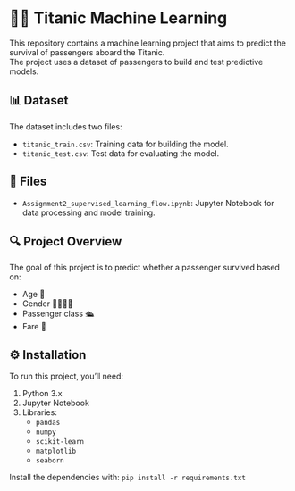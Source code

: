# 🚢🤖 Titanic Machine Learning 

This repository contains a machine learning project that aims to predict the survival of passengers aboard the Titanic. <br/>
The project uses a dataset of passengers to build and test predictive models.

## 📊 Dataset

The dataset includes two files:
- `titanic_train.csv`: Training data for building the model.
- `titanic_test.csv`: Test data for evaluating the model.

## 📂 Files

- `Assignment2_supervised_learning_flow.ipynb`: Jupyter Notebook for data processing and model training.

## 🔍 Project Overview

The goal of this project is to predict whether a passenger survived based on:
- Age 👶
- Gender 👩‍🦰👨‍🦱
- Passenger class 🛳️
- Fare 💸

## ⚙️ Installation

To run this project, you’ll need:
1. Python 3.x
2. Jupyter Notebook
3. Libraries:
   - `pandas`
   - `numpy`
   - `scikit-learn`
   - `matplotlib`
   - `seaborn`

Install the dependencies with:
`pip install -r requirements.txt`
